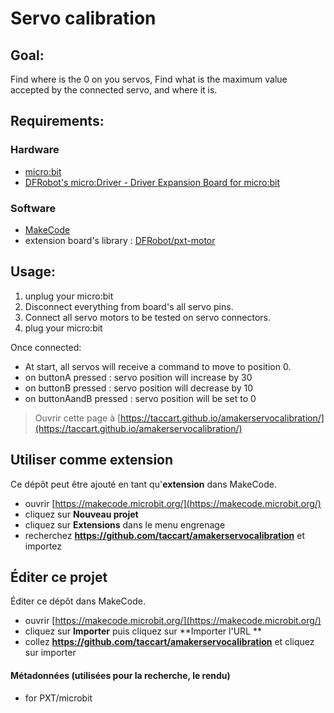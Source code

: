 # Servo calibration
## Goal:
Find where is the 0 on you servos,
Find what is the maximum value accepted by the connected servo, and where it is.

## Requirements:
### Hardware
* [micro:bit](https://microbit.org/)
* [DFRobot's micro:Driver - Driver Expansion Board for micro:bit ](https://www.dfrobot.com/product-1738.html)
### Software
* [MakeCode](makecode.microbit.org)
* extension board's library : [DFRobot/pxt-motor](https://github.com/DFRobot/pxt-motor)


## Usage:
1. unplug your micro:bit 
1. Disconnect everything from board's all servo pins.
1. Connect all servo motors to be tested on servo connectors.
1. plug your micro:bit 

Once connected:
* At start, all servos will receive a command to move to position 0.
* on buttonA pressed : servo position will increase by 30
* on buttonB pressed : servo position will decrease by 10
* on buttonAandB pressed : servo position will be set to 0






> Ouvrir cette page à [https://taccart.github.io/amakerservocalibration/](https://taccart.github.io/amakerservocalibration/)

## Utiliser comme extension

Ce dépôt peut être ajouté en tant qu'**extension** dans MakeCode.

* ouvrir [https://makecode.microbit.org/](https://makecode.microbit.org/)
* cliquez sur **Nouveau projet**
* cliquez sur **Extensions** dans le menu engrenage
* recherchez **https://github.com/taccart/amakerservocalibration** et importez

## Éditer ce projet

Éditer ce dépôt dans MakeCode.

* ouvrir [https://makecode.microbit.org/](https://makecode.microbit.org/)
* cliquez sur **Importer** puis cliquez sur **Importer l'URL **
* collez **https://github.com/taccart/amakerservocalibration** et cliquez sur importer

#### Métadonnées (utilisées pour la recherche, le rendu)

* for PXT/microbit
<script src="https://makecode.com/gh-pages-embed.js"></script><script>makeCodeRender("{{ site.makecode.home_url }}", "{{ site.github.owner_name }}/{{ site.github.repository_name }}");</script>
